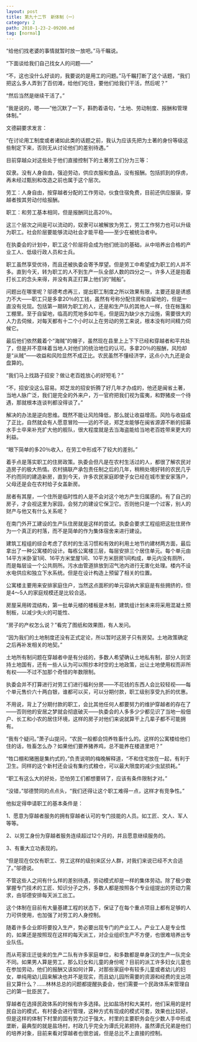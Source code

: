 ```yaml
---
layout: post
title: 第九十二节　新体制（一）
category: 2
path: 2010-1-23-2-09200.md
tag: [normal]
---
```


“给他们找老婆的事情就暂时放一放吧。”马千瞩说。

“下面谈给我们自己找女人的问题――”

“不，这也没什么好谈的，我要说的是用工的问题。”马千瞩打断了这个话题，“我们把这么多人弄到了百仞滩，给他们吃住，要他们给我们干活，然后呢？”

“然后当然是继续干活了。”

“我是说的，嗯――”他沉默了一下，斟酌着语句，“土地、劳动制度、报酬和管理体制。”

文德嗣要求发言：

“在讨论用工制度或者诸如此类的话题之前，我认为应该先把为土著的身份等级这些制定下来，否则无从讨论他们的差别待遇。”

目前穿越众对这些处于他们直接控制下的土著劳工们分为三等：

奴隶。没有人身自由，强迫劳动，供应衣服和食品，没有报酬。包括抓到的俘虏，再未经过甄别和改造之前也属于这个层次。

劳工：人身自由，按穿越者分配的工作劳动，伙食住宿免费，目前还供应服装，穿越者按其劳动付给报酬。

职工：和劳工基本相同，但是报酬同比高20％。

这三个层次之间是可以流动的，奴隶可以被解放为劳工，劳工工作努力也可以升级为职工。社会阶层要能够流动社会才能平稳――至少在被统治者中。

在执委会的计划中，职工这个阶层将会成为他们统治的基础，从中培养出合格的产业工人、低级行政人员和士兵。

职工虽然享受优待，而且还被执委会寄予厚望。但是劳工中希望成为职工的人并不多。直到今天，转为职工的人不到生产一队全部人数的四分之一。许多人还是抱着打长工的念头来得，并没有真正打算上他们的“贼船”。

问题出在哪里呢？邬德考虑再三，提出职工制度之所以效果有限，主要还是是诱惑力不大――职工只是多拿20％的工钱，虽然有号称分配住房和自留地的，但是一直没有兑现。包括第一期转为职工的人，还是和生产队的其他人一样，住在帐篷和工棚里。至于自留地，临高的荒地多如牛毛，但是因为缺少水力设施，需要很大的人力去伺候，对每天都有十二个小时以上在劳动的劳工来说，根本没有时间精力伺候它。

最后他们依然戴着个“海贼”的帽子，虽然现在县里上上下下已经和穿越者和平共处了，但是并不意味着当地人对他们的统治地位的认可。多拿20％的报酬，风险却是“从贼”――收益和风险显然不成正比。农民虽然不懂经济学，这点小九九还是会盘算的。

“我们马上找路子招安？做让老百姓放心的好短毛？”

“不，招安没这么容易。郑芝龙的招安折腾了好几年才办成的，他还是闽省土著，当地人脉广泛，我们是完全的外来户，万一官府把我们视为蛮夷，和野猪皮一个待遇，那就根本连谈判都没得谈了。”

解决的办法是逆向思维。既然不能让风险降低，那么就让收益增高。风险与收益成了正比，自然就会有人愿意冒险――远的不说，郑芝龙能够在闽省源源不断的招募水手士卒来补充扩大他的舰队，很大程度就是去当海盗能给当地老百姓带来更大的利益。

“眼下简单的多20％收入，在劳工中形成不了较大的差别。”

着手点是落实职工的住房政策。执委会但凡是在农村生活过的人，都很了解农民对造房子的极大热情。农村搞联产承包责任制之后的几年，稍稍处境好转的农民几乎不约而同的建造新房，直到今天，许多农民家庭即使子女已经在城市里安家落户，父母还是会在农村给子女盖新房。

居者有其屋，一个住所是临时性的人是不会对这个地方产生归属感的。有了自己的房子，才会视这里为家园，会努力的建设它保卫它。否则他只是一个过客，别人的财产与他又有什么关系呢？

在南门外开工建设的生产队住房就是这样的尝试。执委会要求工程组把这批住房作为一个真正的村落，而不是简单的作为集体宿舍来进行建设。

建筑工程组的综合考虑了农村的生活习惯和有效的利用土地节约建材两方面，最后拿出了一种公寓楼的设计。每栋公寓楼三层，每层安排三个居住单元。每个单元由14平方米卧室1间、16平方米堂屋1间、10平方米厨房1间构成，单元内没有厕所，而是每层设一个公共厕所。污水由管道排放到沼气池内进行无害化处理。楼内不设水电供应和独立下水系统。但是在设计构造上预留了相关的位置。

公寓楼主要用来安排家庭住户，当然这点面积的单元容纳大家庭是有些拥挤的，但是4～5人的家庭规模还是比较合适。

房屋采用砖混结构，第一批单元楼的楼板是木制，建筑组计划未来将采用混凝土预制板，以减少失火的可能性、

“房子的产权怎么说？”看完了图纸和效果图，有人发问。

“因为我们的土地制度还没有正式定论，所以暂时这房子只有房契。土地政策确定之后再补发相关的地契。”

土地所有制问题在穿越者中是有分歧的，多数人希望确认土地私有制，部分人则坚持土地国有，还有一些人认为可以照抄本时空的土地政策，出让土地使用权而非所有权――不过不加那个奇怪的年数限制。

执委会并不打算进行对劳工们进行福利分房――不花钱的东西人会比较轻视――每个单元售价六十两白银，谁都可以买，可以分期付款，职工级别享受九折的优惠。

不用说，背上了分期付款的职工，会比其他任何人都要努力的维护穿越者的存在了――否则他的安居之梦就会彻底破灭――执委会的人多多少少都见识了当地一般佃户、长工和小农的居住环境，这样的房子对他们来说就算干上几辈子都不可能拥有。

“我有个疑问。”萧子山提问，“农民一般都会饲养牲畜什么的。这样的公寓楼给他们住的话，牲畜怎么办？如果他们要养猪养鸡，总不能养在楼道里吧？”

“牲口棚和猪圈是集约式的，”负责说明的梅晚解释道，“不和住宅放在一起，有利于卫生。同样的这个新村还会设有集约式粮仓，可以最大限度的减少虫鼠损耗。”

“职工有这么大的好处，恐怕劳工们都想要转了，应该有条件限制才对。”

“没错，”邬德赞同的点点头，“我们还得让这个职工难得一点，这样才有竞争性。”

他拟定得申请职工的基本条件是：

1、愿意为穿越者服务的拥有穿越者认可的专门技能的人员。如工匠、文人、军人等等。

2、以劳工身份为穿越者服务连续超过12个月的，并且愿意继续服务的。

3、有重大立功表现的。

“但是现在仅仅有职工、劳工这样的级别来区分人群，对我们来说已经不大合适了。”邬德说。

不管这些人之间有什么样的差别待遇，劳动模式却是一样的集体劳动。除了极少数掌握专门技术的工匠、知识分子之外，多数人都是按照各个专业组提出的劳动力需求，由邬德安排每天派工出工。

这个体制在目前有大量基建工程的状态下，保证了在每个重点项目上都有足够的人力可供使用，也加强了对劳工的人身控制。

随着许多企业即将要投入生产，势必要出现专门的产业工人。产业工人是专业性的，如果还是按照现在这样的每天派工，对企业组织生产不方便，也很难培养出专业队伍。

而从苟家庄迁徙来的生产二队有许多家庭单位，和多数都是单身汉的生产一队完全不同。如果男人算是劳工，那么妇女和儿童的身份呢？目前的派工许多妇女儿童也在参加劳动，他们的报酬又该如何计算，对那些家庭中有较多儿童或者幼儿的妇女，单纯用幼儿园来解决也并不是现实，而且幼儿园所需要的资源和经费的支出项目又算什么？……林林总总的问题都提醒执委会，他们需要一个民政体系来管理自己的第一批臣民了。

穿越者在选择民政体系的时候有许多选择。比如盐场村和大美村，他们采用的是村民自治的模式，有村委会进行管理，这种方式有现成的模式可套，效果也比较好。但是这样的体制下村里的固有势力过于强大，村里的主要职务会在少数人手中形成垄断，最典型的就是盐场村，村政几乎完全为谭氏兄弟把持，虽然谭氏兄弟是他们的培养对象，目前来看对穿越者也很忠诚，但是总比不上直接的控制。
